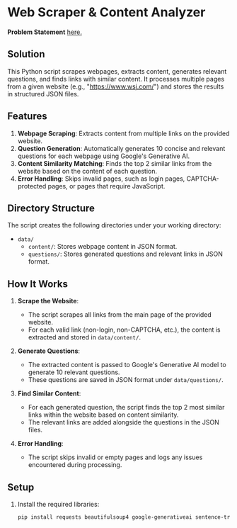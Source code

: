 # Web Scraper & Content Analyzer

<b> Problem Statement</b> <a href = "https://docs.google.com/document/d/1GaQza95lxQJHXrCtrdntavKL3a0_Bg_Kvj3QmZuDNWA/edit?usp=sharing">here.</a>

## Solution 

This Python script scrapes webpages, extracts content, generates relevant questions, and finds links with similar content. It processes multiple pages from a given website (e.g., "https://www.wsj.com/") and stores the results in structured JSON files.

## Features

1. **Webpage Scraping**: Extracts content from multiple links on the provided website.
2. **Question Generation**: Automatically generates 10 concise and relevant questions for each webpage using Google's Generative AI.
3. **Content Similarity Matching**: Finds the top 2 similar links from the website based on the content of each question.
4. **Error Handling**: Skips invalid pages, such as login pages, CAPTCHA-protected pages, or pages that require JavaScript.

## Directory Structure

The script creates the following directories under your working directory:

- `data/`
  - `content/`: Stores webpage content in JSON format.
  - `questions/`: Stores generated questions and relevant links in JSON format.

## How It Works

1. **Scrape the Website**: 
   - The script scrapes all links from the main page of the provided website.
   - For each valid link (non-login, non-CAPTCHA, etc.), the content is extracted and stored in `data/content/`.
   
2. **Generate Questions**: 
   - The extracted content is passed to Google's Generative AI model to generate 10 relevant questions.
   - These questions are saved in JSON format under `data/questions/`.

3. **Find Similar Content**: 
   - For each generated question, the script finds the top 2 most similar links within the website based on content similarity.
   - The relevant links are added alongside the questions in the JSON files.

4. **Error Handling**:
   - The script skips invalid or empty pages and logs any issues encountered during processing.

## Setup

1. Install the required libraries:

   ```bash
   pip install requests beautifulsoup4 google-generativeai sentence-transformers
